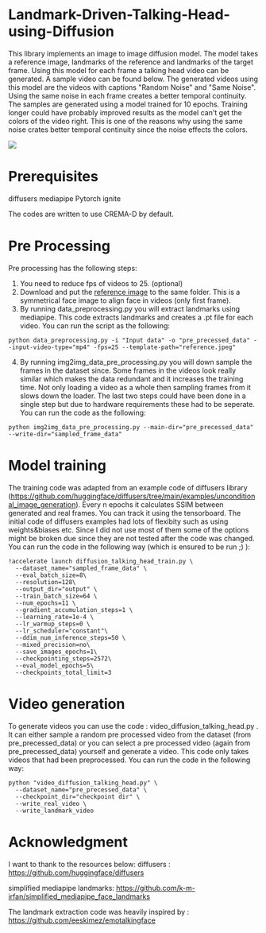 # Landmark-Driven-Talking-Head-using-Diffusion

This library implements an image to image diffusion model. The model takes a reference image, landmarks of the reference and landmarks of the target frame. Using this model for each frame a talking head video can be generated. A sample video can be found below. The generated videos using this model are the videos with captions "Random Noise" and "Same Noise". Using the same noise in each frame creates a better temporal continuity. The samples are generated using a model trained for 10 epochs. Training longer could have probably improved results as the model can't get the colors of the video right. This is one of the reasons why using the same noise crates better temporal continuity since the noise effects the colors. 


![](diffusion_gif.gif)

# Prerequisites

diffusers
mediapipe
Pytorch ignite

The codes are written to use CREMA-D by default.

# Pre Processing

Pre processing has the following steps:
1) You need to reduce fps of videos to 25. (optional)
2) Download and put the [reference image]  to the same folder. This is a symmetrical face image to align face in videos (only first frame).
3) By running data_preprocessing.py you will extract landmarks using mediapipe. This code extracts landmarks and creates a .pt file for each video. You can run the script as the following:
```
python data_preprocessing.py -i "Input data" -o "pre_precessed_data" --input-video-type="mp4" -fps=25 --template-path="reference.jpeg"
```
4) By running img2img_data_pre_processing.py you will down sample the frames in the dataset since. Some frames in the videos look really similar which makes the data redundant and it increases the training time. Not only loading a video as a whole then sampling frames from it slows down the loader. The last two steps could have been done in a single step but due to hardware requirements these had to be seperate. You can run the code as the following:
```
python img2img_data_pre_processing.py --main-dir="pre_precessed_data" --write-dir="sampled_frame_data"
```
# Model training
The training code was adapted from an example code of diffusers library (https://github.com/huggingface/diffusers/tree/main/examples/unconditional_image_generation). Every n epochs it calculates SSIM between generated and real frames. You can track it using the tensorboard. The initial code of diffusers examples had lots of flexibity such as using weights&biases etc. Since I did not use most of them some of the options might be broken due since they are not tested after the code was changed. You can run the code in the following way (which is ensured to be run ;) ):
```
!accelerate launch diffusion_talking_head_train.py \
  --dataset_name="sampled_frame_data" \
  --eval_batch_size=8\
  --resolution=128\
  --output_dir="output" \
  --train_batch_size=64 \
  --num_epochs=11 \
  --gradient_accumulation_steps=1 \
  --learning_rate=1e-4 \
  --lr_warmup_steps=0 \
  --lr_scheduler="constant"\
  --ddim_num_inference_steps=50 \
  --mixed_precision=no\
  --save_images_epochs=1\
  --checkpointing_steps=2572\
  --eval_model_epochs=5\
  --checkpoints_total_limit=3
```
# Video generation
To generate videos you can use the code : video_diffusion_talking_head.py . It can either sample a random pre processed video from the dataset (from pre_precessed_data) or you can select a pre processed video (again from pre_precessed_data) yourself and generate a video. This code only takes videos that had been preprocessed. You can run the code in the following way:
```
python "video_diffusion_talking_head.py" \
  --dataset_name="pre_precessed_data" \
  --checkpoint_dir="checkpoint dir" \
  --write_real_video \
  --write_landmark_video
```
# Acknowledgment

I want to thank to the resources below:
diffusers : https://github.com/huggingface/diffusers

simplified mediapipe landmarks: https://github.com/k-m-irfan/simplified_mediapipe_face_landmarks

The landmark extraction code was heavily inspired by : https://github.com/eeskimez/emotalkingface

[reference image]: https://goldenmeancalipers.com/wp-content/uploads/2011/12/mirror11.jpg